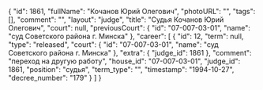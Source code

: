 {
    "id": 1861,
    "fullName": "Кочанов Юрий Олегович",
    "photoURL": "",
    "tags": [],
    "comment": "",
    "layout": "judge",
    "title": "Судья Кочанов Юрий Олегович",
    "court": null,
    "previousCourt": {
        "id": "07-007-03-01",
        "name": "суд Советского района г. Минска"
    },
    "career": [
        {
            "id": 12,
            "term": null,
            "type": "released",
            "court": {
                "id": "07-007-03-01",
                "name": "суд Советского района г. Минска"
            },
            "extra": {
                "judge_id": 1861
            },
            "comment": "переход на другую работу",
            "house_id": "07-007-03-01",
            "judge_id": 1861,
            "position": "судья",
            "term_type": "",
            "timestamp": "1994-10-27",
            "decree_number": "179"
        }
    ]
}